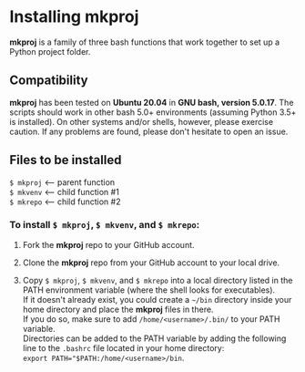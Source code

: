 # Installing mkproj  

**mkproj** is a family of three bash functions that work together to set up a Python project folder.

## Compatibility

**mkproj** has been tested on **Ubuntu 20.04** in **GNU bash, version 5.0.17**.
The scripts should work in other bash 5.0+ environments (assuming Python 3.5+ is installed). On other systems and/or shells, however, please exercise caution. If any problems are found, please don't hesitate to open an issue.

## Files to be installed  
`$ mkproj` <-- parent function  
`$ mkvenv` <-- child function #1  
`$ mkrepo` <-- child function #2  
  
### To install `$ mkproj`, `$ mkvenv`, and `$ mkrepo`:  

1) Fork the **mkproj** repo to your GitHub account.

2) Clone the **mkproj** repo from your GitHub account to your local drive.

3) Copy `$ mkproj`, `$ mkvenv`, and `$ mkrepo` into a local directory listed in the PATH environment variable (where the shell looks for executables).  \
   If it doesn't already exist, you could create a `~/bin` directory inside your home directory and place the **mkproj** files in there.  
   If you do so, make sure to add `/home/<username>/.bin/` to your PATH variable.  
   Directories can be added to the PATH variable by adding the following line to the `.bashrc` file located in your home directory:  
      `export PATH="$PATH:/home/<username>/bin`.
